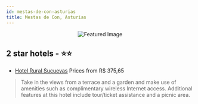 ```yaml
---
id: mestas-de-con-asturias
title: Mestas de Con, Asturias
---
```


<center><img src="https://i.travelapi.com/hotels/5000000/4350000/4349900/4349863/c1edb591_z.jpg" alt="Featured Image" /></center>


##  2 star hotels - ⭐️⭐️

-    [Hotel Rural Sucuevas](https://us.hurb.com/hotels/mestas-de-con/hotel-rural-sucuevas-JNP-JP324507?cmp=18055) Prices from R$ 375,65
   > Take in the views from a terrace and a garden and make use of amenities such as complimentary wireless Internet access. Additional features at this hotel include tour/ticket assistance and a picnic area.
